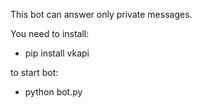 This bot can answer only private messages.









You need to install:
 
 
 
 
 
 
 
 - pip install vkapi
 
 
 
 
 
 
 
 
 
 
to start bot:
 
 
 
 - python bot.py
